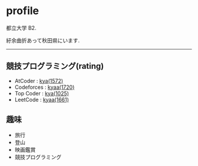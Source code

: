 # profile
都立大学 B2.

紆余曲折あって秋田県にいます.

***

## 競技プログラミング(rating)
- AtCoder : [kya(1572)](https://atcoder.jp/users/kya)
- Codeforces : [kyaa(1720)](https://codeforces.com/profile/kyaa)
- Top Coder : [kya(1025)](https://www.topcoder.com/members/kya)
- LeetCode : [kyaa(1661)](https://leetcode.com/kyaa/)

## 趣味
- 旅行
- 登山
- 映画鑑賞
- 競技プログラミング